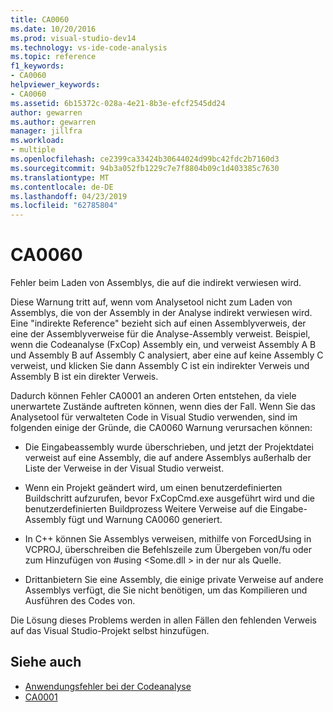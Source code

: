 ```yaml
---
title: CA0060
ms.date: 10/20/2016
ms.prod: visual-studio-dev14
ms.technology: vs-ide-code-analysis
ms.topic: reference
f1_keywords:
- CA0060
helpviewer_keywords:
- CA0060
ms.assetid: 6b15372c-028a-4e21-8b3e-efcf2545dd24
author: gewarren
ms.author: gewarren
manager: jillfra
ms.workload:
- multiple
ms.openlocfilehash: ce2399ca33424b30644024d99bc42fdc2b7160d3
ms.sourcegitcommit: 94b3a052fb1229c7e7f8804b09c1d403385c7630
ms.translationtype: MT
ms.contentlocale: de-DE
ms.lasthandoff: 04/23/2019
ms.locfileid: "62785804"
---
```

# <a name="ca0060"></a>CA0060

Fehler beim Laden von Assemblys, die auf die indirekt verwiesen wird.

Diese Warnung tritt auf, wenn vom Analysetool nicht zum Laden von Assemblys, die von der Assembly in der Analyse indirekt verwiesen wird. Eine "indirekte Reference" bezieht sich auf einen Assemblyverweis, der eine der Assemblyverweise für die Analyse-Assembly verweist. Beispiel, wenn die Codeanalyse (FxCop) Assembly ein, und verweist Assembly A B und Assembly B auf Assembly C analysiert, aber eine auf keine Assembly C verweist, und klicken Sie dann Assembly C ist ein indirekter Verweis und Assembly B ist ein direkter Verweis.

Dadurch können Fehler CA0001 an anderen Orten entstehen, da viele unerwartete Zustände auftreten können, wenn dies der Fall. Wenn Sie das Analysetool für verwalteten Code in Visual Studio verwenden, sind im folgenden einige der Gründe, die CA0060 Warnung verursachen können:

- Die Eingabeassembly wurde überschrieben, und jetzt der Projektdatei verweist auf eine Assembly, die auf andere Assemblys außerhalb der Liste der Verweise in der Visual Studio verweist.

- Wenn ein Projekt geändert wird, um einen benutzerdefinierten Buildschritt aufzurufen, bevor FxCopCmd.exe ausgeführt wird und die benutzerdefinierten Buildprozess Weitere Verweise auf die Eingabe-Assembly fügt und Warnung CA0060 generiert.

- In C++ können Sie Assemblys verweisen, mithilfe von ForcedUsing in VCPROJ, überschreiben die Befehlszeile zum Übergeben von/fu oder zum Hinzufügen von #using \<Some.dll > in der nur als Quelle.

- Drittanbietern Sie eine Assembly, die einige private Verweise auf andere Assemblys verfügt, die Sie nicht benötigen, um das Kompilieren und Ausführen des Codes von.

Die Lösung dieses Problems werden in allen Fällen den fehlenden Verweis auf das Visual Studio-Projekt selbst hinzufügen.

## <a name="see-also"></a>Siehe auch

- [Anwendungsfehler bei der Codeanalyse](../code-quality/code-analysis-application-errors.md)
- [CA0001](ca0001.md)